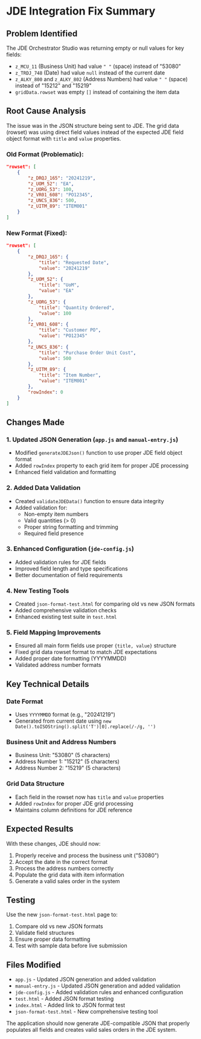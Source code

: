 # JDE Integration Fix Summary

## Problem Identified
The JDE Orchestrator Studio was returning empty or null values for key fields:
- `z_MCU_11` (Business Unit) had value `" "` (space) instead of "53080"
- `z_TRDJ_748` (Date) had value `null` instead of the current date
- `z_ALKY_800` and `z_ALKY_802` (Address Numbers) had value `" "` (space) instead of "15212" and "15219"
- `gridData.rowset` was empty `[]` instead of containing the item data

## Root Cause Analysis
The issue was in the JSON structure being sent to JDE. The grid data (rowset) was using direct field values instead of the expected JDE field object format with `title` and `value` properties.

### Old Format (Problematic):
```json
"rowset": [
    {
        "z_DRQJ_165": "20241219",
        "z_UOM_52": "EA",
        "z_UORG_53": 100,
        "z_VR01_608": "PO12345",
        "z_UNCS_836": 500,
        "z_UITM_89": "ITEM001"
    }
]
```

### New Format (Fixed):
```json
"rowset": [
    {
        "z_DRQJ_165": {
            "title": "Requested Date",
            "value": "20241219"
        },
        "z_UOM_52": {
            "title": "UoM",
            "value": "EA"
        },
        "z_UORG_53": {
            "title": "Quantity Ordered",
            "value": 100
        },
        "z_VR01_608": {
            "title": "Customer PO",
            "value": "PO12345"
        },
        "z_UNCS_836": {
            "title": "Purchase Order Unit Cost",
            "value": 500
        },
        "z_UITM_89": {
            "title": "Item Number",
            "value": "ITEM001"
        },
        "rowIndex": 0
    }
]
```

## Changes Made

### 1. Updated JSON Generation (`app.js` and `manual-entry.js`)
- Modified `generateJDEJson()` function to use proper JDE field object format
- Added `rowIndex` property to each grid item for proper JDE processing
- Enhanced field validation and formatting

### 2. Added Data Validation
- Created `validateJDEData()` function to ensure data integrity
- Added validation for:
  - Non-empty item numbers
  - Valid quantities (> 0)
  - Proper string formatting and trimming
  - Required field presence

### 3. Enhanced Configuration (`jde-config.js`)
- Added validation rules for JDE fields
- Improved field length and type specifications
- Better documentation of field requirements

### 4. New Testing Tools
- Created `json-format-test.html` for comparing old vs new JSON formats
- Added comprehensive validation checks
- Enhanced existing test suite in `test.html`

### 5. Field Mapping Improvements
- Ensured all main form fields use proper `{title, value}` structure
- Fixed grid data rowset format to match JDE expectations
- Added proper date formatting (YYYYMMDD)
- Validated address number formats

## Key Technical Details

### Date Format
- Uses `YYYYMMDD` format (e.g., "20241219")
- Generated from current date using `new Date().toISOString().split('T')[0].replace(/-/g, '')`

### Business Unit and Address Numbers
- Business Unit: "53080" (5 characters)
- Address Number 1: "15212" (5 characters)
- Address Number 2: "15219" (5 characters)

### Grid Data Structure
- Each field in the rowset now has `title` and `value` properties
- Added `rowIndex` for proper JDE grid processing
- Maintains column definitions for JDE reference

## Expected Results
With these changes, JDE should now:
1. Properly receive and process the business unit ("53080")
2. Accept the date in the correct format
3. Process the address numbers correctly
4. Populate the grid data with item information
5. Generate a valid sales order in the system

## Testing
Use the new `json-format-test.html` page to:
1. Compare old vs new JSON formats
2. Validate field structures
3. Ensure proper data formatting
4. Test with sample data before live submission

## Files Modified
- `app.js` - Updated JSON generation and added validation
- `manual-entry.js` - Updated JSON generation and added validation
- `jde-config.js` - Added validation rules and enhanced configuration
- `test.html` - Added JSON format testing
- `index.html` - Added link to JSON format test
- `json-format-test.html` - New comprehensive testing tool

The application should now generate JDE-compatible JSON that properly populates all fields and creates valid sales orders in the JDE system.
